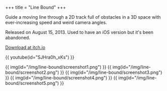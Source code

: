 +++
title = "Line Bound"
+++

Guide a moving line through a 2D track full of obstacles in a 3D space with ever-increasing speed and weird camera angles.

Released on August 15, 2013. Used to have an iOS version but it's been abandoned.

[Download at itch.io](https://0xc0dec.itch.io/line-bound)

{{ youtube(id="SJHra0h_xKs") }}

{{ img(id="/img/line-bound/screenshot1.png") }}
{{ img(id="/img/line-bound/screenshot2.png") }}
{{ img(id="/img/line-bound/screenshot3.png") }}
{{ img(id="/img/line-bound/screenshot4.png") }}
{{ img(id="/img/line-bound/screenshot5.png") }}
